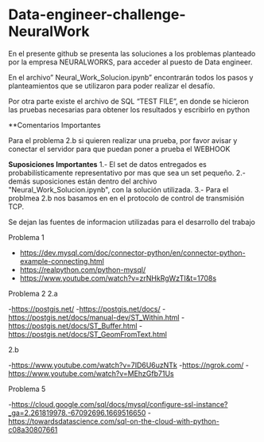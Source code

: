 # Data-engineer-challenge-NeuralWork

En el presente github se presenta las soluciones a los problemas planteado por la empresa NEURALWORKS, para acceder al puesto de Data engineer.

En el archivo” Neural_Work_Solucion.ipynb” encontrarán todos los pasos y planteamientos que se utilizaron para poder realizar el desafío. 

Por otra parte existe el archivo de SQL “TEST FILE”, en donde se hicieron las pruebas necesarias para obtener los resultados y escribirlo en python

**Comentarios Importantes

Para el problema 2.b si quieren realizar una prueba, por favor avisar y conectar el servidor para que puedan poner a prueba el WEBHOOK


**Suposiciones Importantes** 
1.- El set de datos entregados es probabilísticamente representativo por mas que sea un set pequeño.
2.- demás suposiciones están dentro del archivo "Neural_Work_Solucion.ipynb", con la solución utilizada.
3.- Para el problmea 2.b nos basamos en  en el protocolo de control de transmisión TCP.

Se dejan las fuentes de informacion utilizadas para el desarrollo del trabajo 

Problema 1

- https://dev.mysql.com/doc/connector-python/en/connector-python-example-connecting.html
- https://realpython.com/python-mysql/ 
- https://www.youtube.com/watch?v=zrNHkRgWzTI&t=1708s 

Problema 2
2.a

-https://postgis.net/ 
-https://postgis.net/docs/ 
-https://postgis.net/docs/manual-dev/ST_Within.html 
-https://postgis.net/docs/ST_Buffer.html 
-https://postgis.net/docs/ST_GeomFromText.html 

2.b

-https://www.youtube.com/watch?v=7ID6U6uzNTk 
-https://ngrok.com/ 
-https://www.youtube.com/watch?v=MEhzGfb71Us 

Problema 5

-https://cloud.google.com/sql/docs/mysql/configure-ssl-instance?_ga=2.261819978.-67092696.1669516650 
-https://towardsdatascience.com/sql-on-the-cloud-with-python-c08a30807661 





